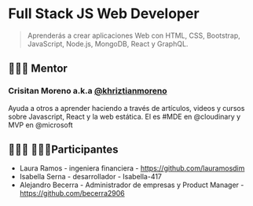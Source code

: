 # Full Stack JS Web Developer

> Aprenderás a crear aplicaciones Web con HTML, CSS, Bootstrap, JavaScript, Node.js, MongoDB, React y GraphQL.

## 👨🏼‍🏫 Mentor

### Crisitan Moreno a.k.a [@khriztianmoreno](https://twitter.com/khriztianmoreno)

Ayuda a otros a aprender haciendo a través de artículos, videos y cursos sobre Javascript, React y la web estática. El es #MDE en @cloudinary y MVP en @microsoft

## 👩🏻‍💻 👨🏼‍💻Participantes

- Laura Ramos - ingeniera financiera - https://github.com/lauramosdim
- Isabella Serna - desarrollador - Isabella-417
- Alejandro Becerra - Administrador de empresas y Product Manager - https://github.com/becerra2906

